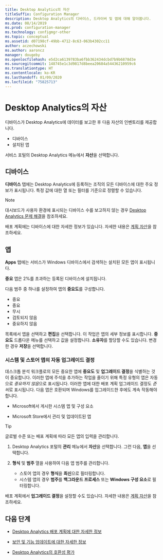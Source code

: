 ```yaml
---
title: Desktop Analytics의 자산
titleSuffix: Configuration Manager
description: Desktop Analytics의 디바이스, 드라이버 및 앱에 대해 알아봅니다.
ms.date: 08/14/2019
ms.prod: configuration-manager
ms.technology: configmgr-other
ms.topic: conceptual
ms.assetid: d07198cf-49bb-4712-8c63-063b4302cc11
author: aczechowski
ms.author: aaroncz
manager: dougeby
ms.openlocfilehash: e5d2ca6139783ba6fbb362434dcbd7b9b6878d3e
ms.sourcegitcommit: 148745e1c3d9817d8beea20684a54436210959c6
ms.translationtype: HT
ms.contentlocale: ko-KR
ms.lasthandoff: 01/09/2020
ms.locfileid: "75825713"
---
```

# <a name="assets-in-desktop-analytics"></a>Desktop Analytics의 자산

디바이스가 Desktop Analytics에 데이터를 보고한 후 다음 자산의 인벤토리를 제공합니다.

- 디바이스
- 설치된 앱  

서비스 포털의 Desktop Analytics 메뉴에서 **자산**을 선택합니다.


## <a name="devices"></a>디바이스

**디바이스** 탭에는 Desktop Analytics에 등록하는 조직의 모든 디바이스에 대한 주요 정보가 표시됩니다. 특정 값에 대한 열 또는 필터를 기준으로 정렬할 수 있습니다.

> [!NOTE]  
> 대시보드가 사용자 환경에 표시되는 디바이스 수를 보고하지 않는 경우 [Desktop Analytics 문제 해결](/sccm/desktop-analytics/troubleshooting)을 참조하세요.  

배포 계획에는 디바이스에 대한 자세한 정보가 있습니다. 자세한 내용은 [계획 자산](/sccm/desktop-analytics/about-deployment-plans#plan-assets)을 참조하세요.

## <a name="apps"></a>앱

**Apps** 탭에는 서비스가 Windows 디바이스에서 검색하는 설치된 모든 앱이 표시됩니다.

**중요** 앱은 2%를 초과하는 등록된 디바이스에 설치됩니다.

다음 범주 중 하나를 설정하여 앱의 **중요도**를 구성합니다.

- 중요
- 중요
- 무시 
- 검토되지 않음
- 중요하지 않음<!-- 3587232 -->


목록에서 앱을 선택하고 **편집**을 선택합니다. 이 작업은 앱의 세부 정보를 표시합니다. **중요도** 드롭다운 메뉴를 선택하고 값을 설정합니다. **소유자**를 할당할 수도 있습니다. 변경한 경우 **저장**을 선택합니다.

### <a name="a-namebkmk_plan-autoapp--automatic-upgrade-decision-of-system-and-store-apps"></a><a name="bkmk_plan-autoapp" /> 시스템 및 스토어 앱의 자동 업그레이드 결정

<!-- 3587232 -->
데스크톱 분석 워크플로의 모든 중요한 앱에 **중요도** 및 **업그레이드 결정**을 식별하는 것이 중요합니다. 이러한 앱에 주석을 추가하는 작업을 줄이기 위해 특정 유형의 앱은 자동으로 *중요하지 않음*으로 표시됩니다. 이러한 앱에 대한 배포 계획 업그레이드 결정도 *준비*로 표시됩니다. 다음 앱은 호환되며 Windows를 업그레이드한 후에도 계속 작동해야 합니다.

- Microsoft에서 게시한 시스템 앱 및 구성 요소

- Microsoft Store에서 관리 및 업데이트된 앱

> [!Tip]
> 글로벌 수준 또는 배포 계획에 따라 모든 앱의 입력을 관리합니다. 
>
> 1. Desktop Analytics 포털의 **관리** 메뉴에서 **자산**을 선택합니다. 그런 다음, **앱**을 선택합니다.
>
> 2. **형식** 및 **범주** 열을 사용하여 다음 앱 범주를 관리합니다.
>
>    - 스토어 앱의 경우 **형식**을 **최신**으로 필터링합니다.
>    - 시스템 앱의 경우 **범주**를 **백그라운드 프로세스** 또는 **Windows 구성 요소**로 필터링합니다.



배포 계획에서 **업그레이드 결정**을 설정할 수도 있습니다. 자세한 내용은 [계획 자산](/sccm/desktop-analytics/about-deployment-plans#plan-assets)을 참조하세요.




## <a name="next-steps"></a>다음 단계

- [Desktop Analytics 배포 계획에 대한 자세한 정보](/sccm/desktop-analytics/about-deployment-plans)  

- [보안 및 기능 업데이트에 대한 자세한 정보](/sccm/desktop-analytics/about-updates)  

- [Desktop Analytics의 호환성 평가](/sccm/desktop-analytics/compat-assessment)  
